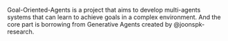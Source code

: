 Goal-Oriented-Agents is a project that aims to develop multi-agents systems that can learn to achieve goals in a complex environment. And the core part is borrowing from Generative Agents created by @joonspk-research.